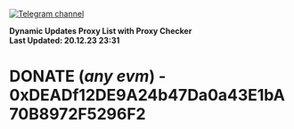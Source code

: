[![Telegram channel](https://img.shields.io/endpoint?url=https://runkit.io/damiankrawczyk/telegram-badge/branches/master?url=https://t.me/n4z4v0d)](https://t.me/n4z4v0d) 

**Dynamic Updates Proxy List with Proxy Checker**  
**Last Updated: 20.12.23 23:31**

# DONATE (_any evm_) - 0xDEADf12DE9A24b47Da0a43E1bA70B8972F5296F2
